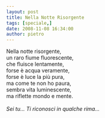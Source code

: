 ```yaml
---
layout: post
title: Nella Notte Risorgente
tags: [speciale,]
date: 2008-11-08 16:34:00
author: pietro
---
```

Nella notte risorgente,<br/>un raro fiume fluorescente,<br/>che fluisce lentamente,<br/>forse è acqua veramente,<br/>forse è luce la più pura,<br/>ma come te non ho paura,<br/>sembra vita luminescente,<br/>ma riflette mondo e mente.<br/><br/><span style="font-style: italic">Sei tu... Ti riconosci in qualche rima...</span>
